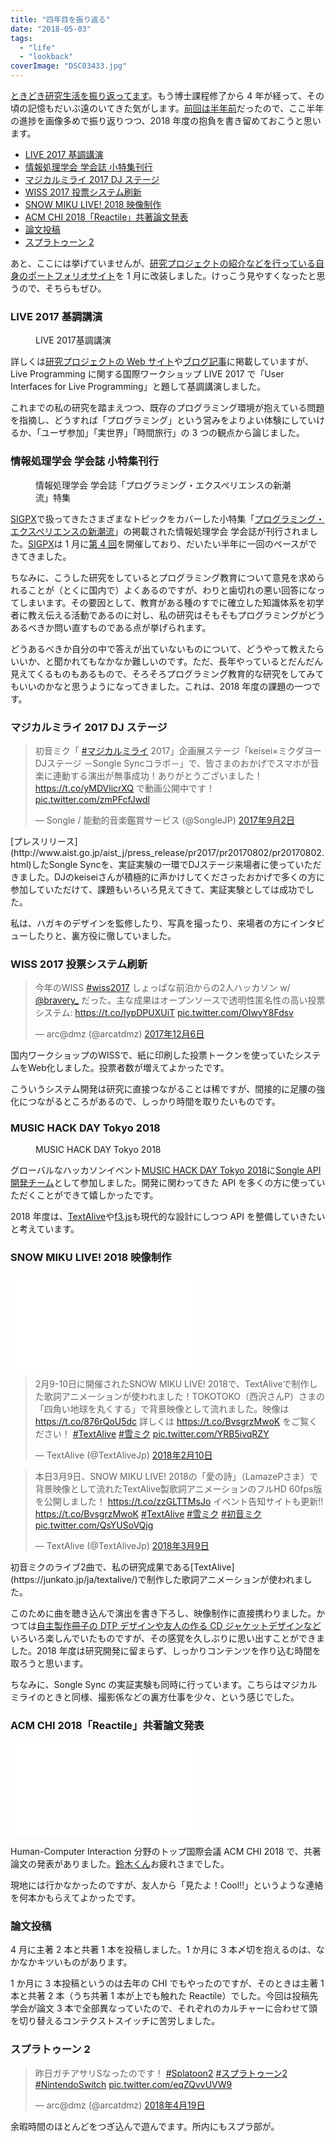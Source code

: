 ```yaml
---
title: "四年目を振り返る"
date: "2018-05-03"
tags:
  - "life"
  - "lookback"
coverImage: "DSC03433.jpg"
---
```


[ときどき研究生活を振り返ってます](http://junkato.jp/ja/blog/category/life/lookback/)。もう博士課程修了から 4 年が経って、その頃の記憶もだいぶ遠のいてきた気がします。[前回は半年前](https://junkato.jp/ja/blog/2017/08/18/yearly-review-2016/)だったので、ここ半年の進捗を画像多めで振り返りつつ、2018 年度の抱負を書き留めておこうと思います。

- [LIVE 2017 基調講演](https://junkato.jp/ja/blog/2018/05/04/yearly-review-2017/#live2017)
- [情報処理学会 学会誌 小特集刊行](https://junkato.jp/ja/blog/2018/05/04/yearly-review-2017/#ipsj2017)
- [マジカルミライ 2017 DJ ステージ](https://junkato.jp/ja/blog/2018/05/04/yearly-review-2017/#mm2017)
- [WISS 2017 投票システム刷新](https://junkato.jp/ja/blog/2018/05/04/yearly-review-2017/#wiss2017)
- [SNOW MIKU LIVE! 2018 映像制作](https://junkato.jp/ja/blog/2018/05/04/yearly-review-2017/#sm2018)
- [ACM CHI 2018「Reactile」共著論文発表](https://junkato.jp/ja/blog/2018/05/04/yearly-review-2017/#reactile)
- [論文投稿](https://junkato.jp/ja/blog/2018/05/04/yearly-review-2017/#papers)
- [スプラトゥーン 2](https://junkato.jp/ja/blog/2018/05/04/yearly-review-2017/#splatoon2)

あと、ここには挙げていませんが、[研究プロジェクトの紹介などを行っている自身のポートフォリオサイト](https://junkato.jp/ja/)を 1 月に改装しました。けっこう見やすくなったと思うので、そちらもぜひ。

### LIVE 2017 基調講演

<figure className="center">
  <a href="https://junkato.jp/ja/blog/wp-content/uploads/2018/05/DSC03433.jpg"><img src="/images/DSC03433-1024x576.jpg" alt="" /></a>
  <figcaption>LIVE 2017基調講演</figcaption>
</figure>

詳しくは[研究プロジェクトの Web サイト](https://junkato.jp/ja/live-programming/)や[ブログ記事](https://junkato.jp/ja/blog/2017/10/08/live-programming/)に掲載していますが、Live Programming に関する国際ワークショップ LIVE 2017 で「User Interfaces for Live Programming」と題して基調講演しました。

これまでの私の研究を踏まえつつ、既存のプログラミング環境が抱えている問題を指摘し、どうすれば「プログラミング」という営みをよりよい体験にしていけるか、「ユーザ参加」「実世界」「時間旅行」の 3 つの観点から論じました。

### 情報処理学会 学会誌 小特集刊行

<figure className="none"><a href="https://sigpx.org/ipsj2017/"><img src="/images/sigpx-ipsj2017-cover.jpg" alt="" /></a><figcaption>情報処理学会 学会誌「プログラミング・エクスペリエンスの新潮流」特集</figcaption></figure>

[SIGPX](https://sigpx.org/)で扱ってきたさまざまなトピックをカバーした小特集「[プログラミング・エクスペリエンスの新潮流](https://sigpx.org/ipsj2017)」の掲載された情報処理学会 学会誌が刊行されました。[SIGPX](https://sigpx.org/)は 1 月に[第 4 回](https://sigpx.org/4)を開催しており、だいたい半年に一回のペースができてきました。

ちなみに、こうした研究をしているとプログラミング教育について意見を求められることが（とくに国内で）よくあるのですが、わりと歯切れの悪い回答になってしまいます。その要因として、教育がある種のすでに確立した知識体系を初学者に教え伝える活動であるのに対し、私の研究はそもそもプログラミングがどうあるべきか問い直すものである点が挙げられます。

どうあるべきか自分の中で答えが出ていないものについて、どうやって教えたらいいか、と聞かれてもなかなか難しいのです。ただ、長年やっているとだんだん見えてくるものもあるもので、そろそろプログラミング教育的な研究をしてみてもいいのかなと思うようになってきました。これは、2018 年度の課題の一つです。

### マジカルミライ 2017 DJ ステージ

<blockquote class="twitter-tweet" data-lang="ja"><p dir="ltr" lang="ja">初音ミク「 <a href="https://twitter.com/hashtag/%E3%83%9E%E3%82%B8%E3%82%AB%E3%83%AB%E3%83%9F%E3%83%A9%E3%82%A4?src=hash&amp;ref_src=twsrc%5Etfw">#マジカルミライ</a> 2017」企画展ステージ「keisei×ミクダヨー DJステージ －Songle Syncコラボ－」で、皆さまのおかげでスマホが音楽に連動する演出が無事成功！ありがとうございました！ <a href="https://t.co/yMDVlicrXQ">https://t.co/yMDVlicrXQ</a> で動画公開中です！ <a href="https://t.co/zmPFcfJwdl">pic.twitter.com/zmPFcfJwdl</a></p>— Songle / 能動的音楽鑑賞サービス (@SongleJP) <a href="https://twitter.com/SongleJP/status/903852572498202624?ref_src=twsrc%5Etfw">2017年9月2日</a></blockquote>[プレスリリース](http://www.aist.go.jp/aist_j/press_release/pr2017/pr20170802/pr20170802.html)したSongle Syncを、実証実験の一環でDJステージ来場者に使っていただきました。DJのkeiseiさんが積極的に声かけしてくださったおかげで多くの方に参加していただけて、課題もいろいろ見えてきて、実証実験としては成功でした。

私は、ハガキのデザインを監修したり、写真を撮ったり、来場者の方にインタビューしたりと、裏方役に徹していました。

### WISS 2017 投票システム刷新

<blockquote class="twitter-tweet" data-lang="ja"><p dir="ltr" lang="ja">今年のWISS <a href="https://twitter.com/hashtag/wiss2017?src=hash&amp;ref_src=twsrc%5Etfw">#wiss2017</a> しょっぱな前泊からの2人ハッカソン w/ <a href="https://twitter.com/bravery_?ref_src=twsrc%5Etfw">@bravery_</a> だった。主な成果はオープンソースで透明性匿名性の高い投票システム: <a href="https://t.co/IypDPUXUiT">https://t.co/IypDPUXUiT</a> <a href="https://t.co/OIwyY8Fdsv">pic.twitter.com/OIwyY8Fdsv</a></p>— arc@dmz (@arcatdmz) <a href="https://twitter.com/arcatdmz/status/938275468838625281?ref_src=twsrc%5Etfw">2017年12月6日</a></blockquote>国内ワークショップのWISSで、紙に印刷した投票トークンを使っていたシステムをWeb化しました。投票者数が増えてよかったです。

こういうシステム開発は研究に直接つながることは稀ですが、間接的に足腰の強化につながるところがあるので、しっかり時間を取りたいものです。

### MUSIC HACK DAY Tokyo 2018

<figure className="center">
  <a href="https://twitter.com/arcatdmz/status/960140907260489728"><img src="/images/DSC00289-1024x512.jpg" alt="" /></a>
  <figcaption>MUSIC HACK DAY Tokyo 2018</figcaption>
</figure>

グローバルなハッカソンイベント[MUSIC HACK DAY Tokyo 2018](http://entertechlab.jp/mhd2018/)に[Songle API 開発チーム](http://hackathon.songle.jp/)として参加しました。開発に関わってきた API を多くの方に使っていただくことができて嬉しかったです。

2018 年度は、[TextAlive](https://junkato.jp/ja/textalive/)や[f3.js](https://junkato.jp/ja/f3js/)も現代的な設計にしつつ API を整備していきたいと考えています。

### SNOW MIKU LIVE! 2018 映像制作

<iframe class="embed-responsive-item" src="//www.youtube.com/embed/0USE9AMu8i8" width="300" height="150" frameborder="0" allowfullscreen="allowfullscreen"></iframe>

<blockquote class="twitter-tweet" data-lang="ja"><p dir="ltr" lang="ja">2月9-10日に開催されたSNOW MIKU LIVE! 2018で、TextAliveで制作した歌詞アニメーションが使われました！TOKOTOKO（西沢さんP）さまの「四角い地球を丸くする」で背景映像として流れました。映像は <a href="https://t.co/876rQoU5dc">https://t.co/876rQoU5dc</a> 詳しくは <a href="https://t.co/BvsgrzMwoK">https://t.co/BvsgrzMwoK</a> をご覧ください！ <a href="https://twitter.com/hashtag/TextAlive?src=hash&amp;ref_src=twsrc%5Etfw">#TextAlive</a> <a href="https://twitter.com/hashtag/%E9%9B%AA%E3%83%9F%E3%82%AF?src=hash&amp;ref_src=twsrc%5Etfw">#雪ミク</a> <a href="https://t.co/YRB5ivqRZY">pic.twitter.com/YRB5ivqRZY</a></p>— TextAlive (@TextAliveJp) <a href="https://twitter.com/TextAliveJp/status/962291271967506432?ref_src=twsrc%5Etfw">2018年2月10日</a></blockquote>

<blockquote class="twitter-tweet" data-lang="ja"><p dir="ltr" lang="ja">本日3月9日、SNOW MIKU LIVE! 2018の「愛の詩」（LamazePさま）で背景映像として流れたTextAlive製歌詞アニメーションのフルHD 60fps版を公開しました！ <a href="https://t.co/zzGLTTMsJo">https://t.co/zzGLTTMsJo</a> イベント告知サイトも更新!! <a href="https://t.co/BvsgrzMwoK">https://t.co/BvsgrzMwoK</a> <a href="https://twitter.com/hashtag/TextAlive?src=hash&amp;ref_src=twsrc%5Etfw">#TextAlive</a> <a href="https://twitter.com/hashtag/%E9%9B%AA%E3%83%9F%E3%82%AF?src=hash&amp;ref_src=twsrc%5Etfw">#雪ミク</a> <a href="https://twitter.com/hashtag/%E5%88%9D%E9%9F%B3%E3%83%9F%E3%82%AF?src=hash&amp;ref_src=twsrc%5Etfw">#初音ミク</a> <a href="https://t.co/QsYUSoVQjg">pic.twitter.com/QsYUSoVQjg</a></p>— TextAlive (@TextAliveJp) <a href="https://twitter.com/TextAliveJp/status/971998815833153536?ref_src=twsrc%5Etfw">2018年3月9日</a></blockquote>初音ミクのライブ2曲で、私の研究成果である[TextAlive](https://junkato.jp/ja/textalive/)で制作した歌詞アニメーションが使われました。

このために曲を聴き込んで演出を書き下ろし、映像制作に直接携わりました。かつては[自主製作冊子の DTP デザインや友人の作る CD ジャケットデザインなど](https://junkato.jp/ja/design)いろいろ楽しんでいたものですが、その感覚を久しぶりに思い出すことができました。2018 年度は研究開発に留まらず、しっかりコンテンツを作り込む時間を取ろうと思います。

ちなみに、Songle Sync の実証実験も同時に行っています。こちらはマジカルミライのときと同様、撮影係などの裏方仕事を少々、という感じでした。

### ACM CHI 2018「Reactile」共著論文発表

<iframe class="embed-responsive-item" src="//www.youtube.com/embed/Gb7brajKCVE" width="300" height="150" frameborder="0" allowfullscreen="allowfullscreen"></iframe>

Human-Computer Interaction 分野のトップ国際会議 ACM CHI 2018 で、共著論文の発表がありました。[鈴木くん](http://ryosuzuki.org/)お疲れさまでした。

現地には行かなかったのですが、友人から「見たよ！Cool!!」というような連絡を何本かもらえてよかったです。

### 論文投稿

4 月に主著 2 本と共著 1 本を投稿しました。1 か月に 3 本〆切を抱えるのは、なかなかキツいものがあります。

1 か月に 3 本投稿というのは去年の CHI でもやったのですが、そのときは主著 1 本と共著 2 本（うち共著 1 本が上でも触れた Reactile）でした。今回は投稿先学会が論文 3 本で全部異なっていたので、それぞれのカルチャーに合わせて頭を切り替えるコンテクストスイッチに苦労しました。

### スプラトゥーン 2

<blockquote class="twitter-tweet" data-lang="ja"><p dir="ltr" lang="ja">昨日ガチアサリSなったのです！ <a href="https://twitter.com/hashtag/Splatoon2?src=hash&amp;ref_src=twsrc%5Etfw">#Splatoon2</a> <a href="https://twitter.com/hashtag/%E3%82%B9%E3%83%97%E3%83%A9%E3%83%88%E3%82%A5%E3%83%BC%E3%83%B32?src=hash&amp;ref_src=twsrc%5Etfw">#スプラトゥーン2</a> <a href="https://twitter.com/hashtag/NintendoSwitch?src=hash&amp;ref_src=twsrc%5Etfw">#NintendoSwitch</a> <a href="https://t.co/eqZQvvUVW9">pic.twitter.com/eqZQvvUVW9</a></p>— arc@dmz (@arcatdmz) <a href="https://twitter.com/arcatdmz/status/986975103341637632?ref_src=twsrc%5Etfw">2018年4月19日</a></blockquote>余暇時間のほとんどをつぎ込んで遊んでます。所内にもスプラ部が。

<script async src="https://platform.twitter.com/widgets.js" charset="utf-8"></script>
